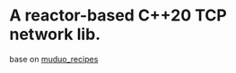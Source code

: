 # A reactor-based C++20 TCP network lib.

base on [muduo_recipes](https://github.com/chenshuo/recipes/tree/master/reactor)